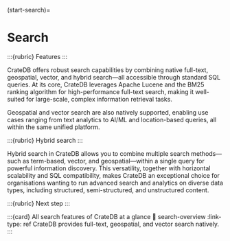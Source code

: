 (start-search)=
# Search

:::{rubric} Features
:::

CrateDB offers robust search capabilities by combining native full-text,
geospatial, vector, and hybrid search—all accessible through standard SQL
queries. At its core, CrateDB leverages Apache Lucene and the BM25 ranking
algorithm for high-performance full-text search, making it well-suited for
large-scale, complex information retrieval tasks.

Geospatial and vector search are also natively supported, enabling use cases
ranging from text analytics to AI/ML and location-based queries, all within
the same unified platform.

:::{rubric} Hybrid search
:::

Hybrid search in CrateDB allows you to combine multiple search methods—such
as term-based, vector, and geospatial—within a single query for powerful
information discovery. This versatility, together with horizontal
scalability and SQL compatibility, makes CrateDB an exceptional choice for
organisations wanting to run advanced search and analytics on diverse data
types, including structured, semi-structured, and unstructured content.

:::{rubric} Next step
:::

:::{card} All search features of CrateDB at a glance
:link: search-overview
:link-type: ref
CrateDB provides full-text, geospatial, and vector search natively.
:::
